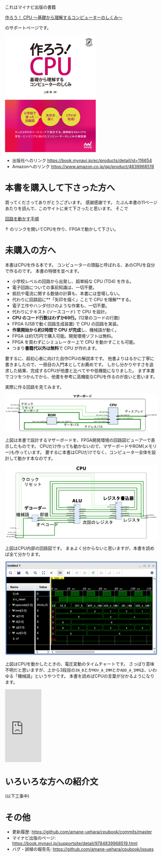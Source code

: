 これはマイナビ出版の書籍

<a target="_blank" href="https://www.amazon.co.jp/gp/product/4839968519/ref=as_li_tl?ie=UTF8&camp=247&creative=1211&creativeASIN=4839968519&linkCode=as2&tag=tukuroucpu-22&linkId=1a4efec3926c4cd2cf5e72bee2e737de">作ろう！ CPU ～基礎から理解するコンピューターのしくみ～</a><img src="//ir-jp.amazon-adsystem.com/e/ir?t=tukuroucpu-22&l=am2&o=9&a=4839968519" width="1" height="1" border="0" alt="" style="border:none !important; margin:0px !important;" />

のサポートページです。

![ ](top/cpu_cover.jpg)

* 出版社へのリンク <https://book.mynavi.jp/ec/products/detail/id=116654>
* Amazonへのリンク <a target="_blank" href="https://www.amazon.co.jp/gp/product/4839968519/ref=as_li_tl?ie=UTF8&camp=247&creative=1211&creativeASIN=4839968519&linkCode=as2&tag=tukuroucpu-22&linkId=1a4efec3926c4cd2cf5e72bee2e737de">https://www.amazon.co.jp/gp/product/4839968519</a><img src="//ir-jp.amazon-adsystem.com/e/ir?t=tukuroucpu-22&l=am2&o=9&a=4839968519" width="1" height="1" border="0" alt="" style="border:none !important; margin:0px !important;" />

# 本書を購入して下さった方へ

買ってくださってありがとうございます。
感謝感謝です。
たぶん本書の11ページあたりを読んで、このサイトに来て下さったと思います。
そこで

[回路を動かす手順](howto/index.md)

↑
のリンクを開いてCPUを作り、FPGAで動かして下さい。

# 未購入の方へ

本書はCPUを作る本です。
コンピューターの頭脳と呼ばれる、あのCPUを自分で作るのです。
本書の特徴を並べます。

* 小学校レベルの回路から出発し、超単純な CPU (TD4) を作る。
* 電子回路についての事前知識は、一切不要。
* 抵抗や電流に関する数値の計算も、本書には登場しない。
* 代わりに回路図に**「矢印を描く」ことで CPU を理解**する。
* 電子工作やハンダ付けのような作業も、一切不要。
* 代わりにテキスト (ソースコード) で CPU を設計。
* **CPU のコード行数はわずか69行。**(12章のコードの行数)
* FPGA (USBで動く回路生成装置) で CPU の回路を実装。
* **作業開始から約2時間で CPU が完成**し、機械語が動く。
* FPGA は約1万円で購入可能。開発環境ソフトは無料。
* FPGA を買わずにシミュレーター上で CPU を動かすことも可能。
* つまり**書籍代以外は無料**で CPU が作れます。

要するに、超初心者に向けた自作CPUの解説本です。
他書よりはるかに丁寧に書きましたので、一冊目の入門本としてお薦めです。
しかし分かりやすさを追求した結果、完成するCPUが他書と比べてやや低機能になりました。
まず本書でコツをつかんでから、他書を参考に高機能なCPUを作るのが良いと思います。

実際に作る回路を見てみます。

![ ](top/mb-schematic.png)

上図は本書で設計するマザーボードを、FPGA開発環境の回路図ビューアーで表示したものです。
CPUだけ作っても動かないので、マザーボードやROM(メモリー)も作っています。
要するに本書はCPUだけでなく、コンピューター全体を設計して動かす本なのです。

![ ](top/cpu-schematic.png)

上図はCPU内部の回路図です。
まぁよく分からないと思いますが、本書を読めば全て分かります。

![ ](top/wave.png)

上図はCPUを動かしたときの、電圧変動のタイムチャートです。
さっぱり意味不明だと思いますが、上から3段目の`IN_B`とか`MOV_A_IMM`とか`ADD_A_IMM`は、いわゆる「機械語」というやつです。
本書を読めばCPUの言葉が分かるようになります。

<iframe style="width:120px;height:240px;" marginwidth="0" marginheight="0" scrolling="no" frameborder="0" src="https://rcm-fe.amazon-adsystem.com/e/cm?ref=qf_sp_asin_til&t=tukuroucpu-22&m=amazon&o=9&p=8&l=as1&IS1=1&detail=1&asins=4839968519&linkId=916b3d5ce6ebc0319c4f6521d8aeff8b&bc1=ffffff&lt1=_top&fc1=333333&lc1=0066c0&bg1=ffffff&f=ifr"></iframe>

# いろいろな方への紹介文

(以下工事中)

# その他

* 更新履歴: <https://github.com/amane-uehara/cpubook/commits/master>
* マイナビ出版のページ: <https://book.mynavi.jp/supportsite/detail/9784839968519.html>
* バグ・誤植の報告先: <https://github.com/amane-uehara/cpubook/issues>
